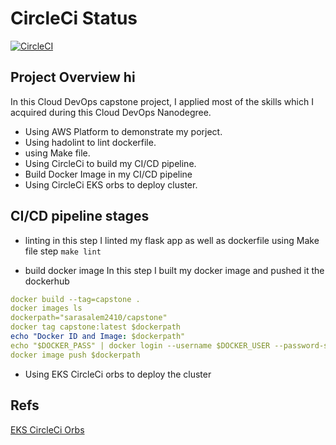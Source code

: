 # CircleCi Status

[![CircleCI](https://circleci.com/gh/circleci/circleci-docs.svg?style=svg)](https://app.circleci.com/pipelines/github/sarasalem2410/capstone-project/5/workflows/5c7e457c-8448-4740-aa3f-b45eb60eaa3e)

## Project Overview hi

In this Cloud DevOps capstone project, I applied most of the skills which I acquired during this Cloud DevOps Nanodegree.

* Using AWS Platform to demonstrate my porject.
* Using hadolint to lint dockerfile.
* using Make file.
* Using CircleCi to build my CI/CD pipeline.
* Build Docker Image in my CI/CD pipeline
* Using CircleCi EKS orbs to deploy cluster.

## CI/CD pipeline stages

* linting
in this step I linted my flask app as well as dockerfile using Make file step `make lint`

* build docker image
In this step I built my docker image and pushed it the dockerhub

``` yaml
docker build --tag=capstone .
docker images ls
dockerpath="sarasalem2410/capstone"
docker tag capstone:latest $dockerpath
echo "Docker ID and Image: $dockerpath"
echo "$DOCKER_PASS" | docker login --username $DOCKER_USER --password-stdin
docker image push $dockerpath  
```

* Using EKS CircleCi orbs to deploy the cluster

## Refs

[EKS CircleCi Orbs](https://circleci.com/developer/orbs/orb/circleci/aws-eks)
